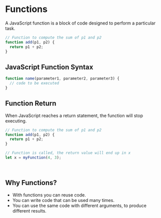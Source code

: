# Functions

A JavaScript function is a block of code designed to perform a particular task.

```javascript
// Function to compute the sum of p1 and p2
function add(p1, p2) {
  return p1 + p2;
}
```

## JavaScript Function Syntax

```javascript
function name(parameter1, parameter2, parameter3) {
  // code to be executed
}
```

## Function Return

When JavaScript reaches a return statement, the function will stop executing.

```javascript
// Function to compute the sum of p1 and p2
function add(p1, p2) {
  return p1 + p2;
}

// Function is called, the return value will end up in x
let x = myFunction(4, 3);
```

<br>

## Why Functions?

- With functions you can reuse code.
- You can write code that can be used many times.
- You can use the same code with different arguments, to produce different results.